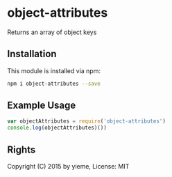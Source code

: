 # object-attributes

Returns an array of object keys

<!-- [![build status](https://secure.travis-ci.org/yieme/object-attributes.png)](http://travis-ci.org/yieme/object-attributes) -->

## Installation

This module is installed via npm:

```sh
npm i object-attributes --save
```

## Example Usage

```js
var objectAttributes = require('object-attributes')
console.log(objectAttributes)())
```

## Rights

Copyright (C) 2015 by yieme, License: MIT
